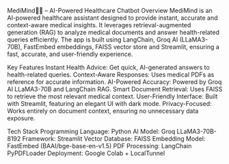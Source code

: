 MediMind🧠💊 – AI-Powered Healthcare Chatbot
Overview
MediMind is an AI-powered healthcare assistant designed to provide instant, accurate and context-aware medical insights. It leverages retrieval-augmented generation (RAG) to analyze medical documents and answer health-related queries efficiently.
The app is built using LangChain, Groq AI (LLaMA3-70B), FastEmbed embeddings, FAISS vector store and Streamlit, ensuring a fast, accurate, and user-friendly experience.

Key Features
Instant Health Advice: Get quick, AI-generated answers to health-related queries.
Context-Aware Responses: Uses medical PDFs as reference for accurate information.
AI-Powered Accuracy: Powered by Groq AI LLaMA3-70B and LangChain RAG.
Smart Document Retrieval: Uses FAISS to retrieve the most relevant medical context.
User-Friendly Interface: Built with Streamlit, featuring an elegant UI with dark mode.
Privacy-Focused: Works entirely on document context, ensuring no unnecessary data exposure.

Tech Stack
Programming Language: Python
AI Model: Groq LLaMA3-70B-8192
Framework: Streamlit 
Vector Database: FAISS 
Embedding Model: FastEmbed (BAAI/bge-base-en-v1.5)
PDF Processing: LangChain PyPDFLoader
Deployment: Google Colab + LocalTunnel 



